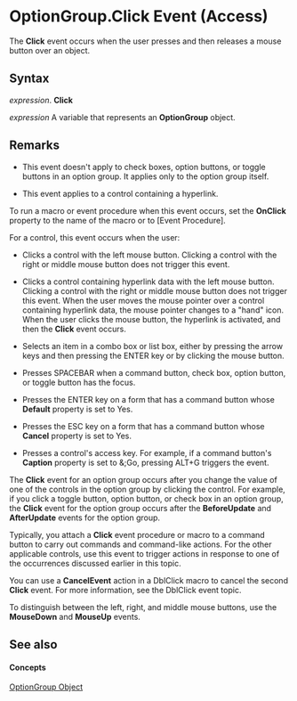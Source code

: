 
# OptionGroup.Click Event (Access)

The  **Click** event occurs when the user presses and then releases a mouse button over an object.


## Syntax

 _expression_. **Click**

 _expression_ A variable that represents an **OptionGroup** object.


## Remarks


- This event doesn't apply to check boxes, option buttons, or toggle buttons in an option group. It applies only to the option group itself.
    
- This event applies to a control containing a hyperlink.
    
To run a macro or event procedure when this event occurs, set the  **OnClick** property to the name of the macro or to [Event Procedure].

For a control, this event occurs when the user:


- Clicks a control with the left mouse button. Clicking a control with the right or middle mouse button does not trigger this event.
    
- Clicks a control containing hyperlink data with the left mouse button. Clicking a control with the right or middle mouse button does not trigger this event. When the user moves the mouse pointer over a control containing hyperlink data, the mouse pointer changes to a "hand" icon. When the user clicks the mouse button, the hyperlink is activated, and then the  **Click** event occurs.
    
- Selects an item in a combo box or list box, either by pressing the arrow keys and then pressing the ENTER key or by clicking the mouse button.
    
- Presses SPACEBAR when a command button, check box, option button, or toggle button has the focus.
    
- Presses the ENTER key on a form that has a command button whose  **Default** property is set to Yes.
    
- Presses the ESC key on a form that has a command button whose  **Cancel** property is set to Yes.
    
- Presses a control's access key. For example, if a command button's  **Caption** property is set to &;Go, pressing ALT+G triggers the event.
    
The  **Click** event for an option group occurs after you change the value of one of the controls in the option group by clicking the control. For example, if you click a toggle button, option button, or check box in an option group, the **Click** event for the option group occurs after the **BeforeUpdate** and **AfterUpdate** events for the option group.

Typically, you attach a  **Click** event procedure or macro to a command button to carry out commands and command-like actions. For the other applicable controls, use this event to trigger actions in response to one of the occurrences discussed earlier in this topic.

You can use a  **CancelEvent** action in a DblClick macro to cancel the second **Click** event. For more information, see the DblClick event topic.

To distinguish between the left, right, and middle mouse buttons, use the  **MouseDown** and **MouseUp** events.


## See also


#### Concepts


[OptionGroup Object](aa9e5607-7892-9ab2-dabc-822372b23811.md)
